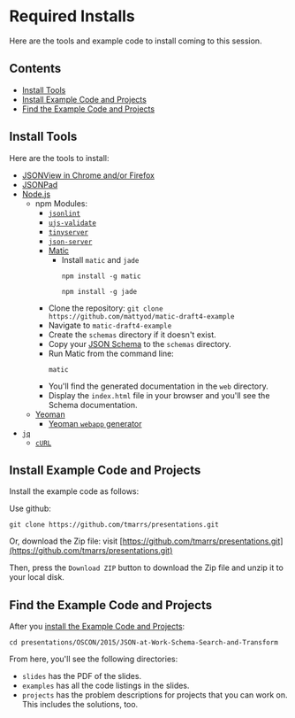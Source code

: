 Required Installs
=================
Here are the tools and example code to install coming to this session.

## Contents
- [Install Tools](#install-tools)
- [Install Example Code and Projects](#install-example-code-and-projects)
- [Find the Example Code and Projects](#find-the-example-code-and-projects)


## Install Tools
Here are the tools to install:
* [JSONView in Chrome and/or Firefox](https://github.com/tmarrs/json-at-work-examples/tree/master/appendix-a#installing-jsonview-in-chrome-and-firefox)
* [JSONPad](https://github.com/tmarrs/json-at-work-examples/tree/master/appendix-a#installing-jsonpad)
* [Node.js](https://github.com/tmarrs/json-at-work-examples/tree/master/appendix-a#installing-nodejs)
  * npm Modules:
    * [`jsonlint`](https://github.com/tmarrs/json-at-work-examples/tree/master/appendix-a#install-jsonlint)
    * [`ujs-validate`](https://github.com/tmarrs/json-at-work-examples/tree/master/appendix-a#install-ujs-validate)
    * [`tinyserver`](https://github.com/tmarrs/json-at-work-examples/tree/master/appendix-a#install-tinyserver)
    * [`json-server`](https://github.com/tmarrs/json-at-work-examples/tree/master/appendix-a#install-json-server)
    * [Matic](https://github.com/mattyod/matic-draft4-example)
      * Install `matic` and `jade`
        ```
        npm install -g matic
    
        npm install -g jade
        ```
     * Clone the repository: `git clone https://github.com/mattyod/matic-draft4-example`
     * Navigate to `matic-draft4-example`
     * Create the `schemas` directory if it doesn't exist.
     * Copy your [JSON Schema](https://github.com/tmarrs/presentations/tree/master/OSCON/2015/JSON-at-Work-Schema-Search-and-Transform/examples/schema/api/speaker-verbose-schema.json) to the `schemas` directory.
     * Run Matic from the command line:
       ```
       matic
       ```
     * You'll find the generated documentation in the `web` directory.
     * Display the `index.html` file in your browser and you'll see the Schema documentation.
  * [Yeoman](https://github.com/tmarrs/json-at-work-examples/tree/master/appendix-a#installing-yeoman)
    * [Yeoman `webapp` generator](https://github.com/tmarrs/json-at-work-examples/tree/master/appendix-a#installing-the-webapp-yeoman-generator)
* [`jq`](https://github.com/tmarrs/json-at-work-examples/tree/master/appendix-a#installing-jq)
  * [`cURL`](https://github.com/tmarrs/json-at-work-examples/tree/master/appendix-a#installing-curl)

## Install Example Code and Projects
Install the example code as follows:

Use github:
```
git clone https://github.com/tmarrs/presentations.git
```

Or, download the Zip file:
visit [https://github.com/tmarrs/presentations.git](https://github.com/tmarrs/presentations.git)

Then, press the `Download ZIP` button to download the Zip file and unzip it to your local disk.

## Find the Example Code and Projects
After you [install the Example Code and Projects](#install-example-code-and-projects):

```
cd presentations/OSCON/2015/JSON-at-Work-Schema-Search-and-Transform
```

From here, you'll see the following directories:
* `slides` has the PDF of the slides.
* `examples` has all the code listings in the slides.
* `projects` has the problem descriptions for projects that you can work on. This includes the solutions, too.
